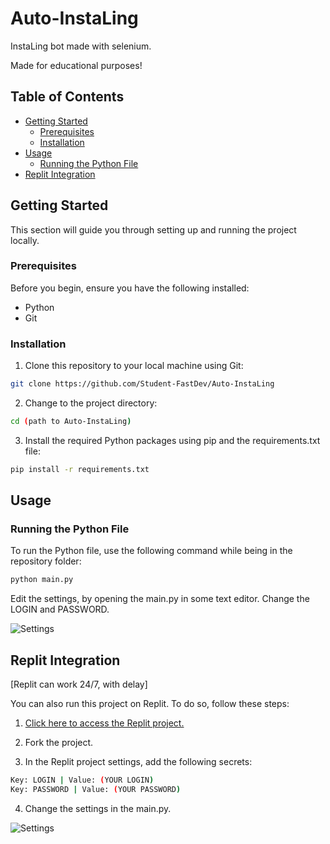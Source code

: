 # Auto-InstaLing

InstaLing bot made with selenium.

Made for educational purposes!

## Table of Contents
- [Getting Started](#getting-started)
  - [Prerequisites](#prerequisites)
  - [Installation](#installation)
- [Usage](#usage)
  - [Running the Python File](#running-the-python-file)
- [Replit Integration](#replit-integration)

## Getting Started

This section will guide you through setting up and running the project locally.

### Prerequisites

Before you begin, ensure you have the following installed:
- Python
- Git

### Installation

1. Clone this repository to your local machine using Git:

```bash
git clone https://github.com/Student-FastDev/Auto-InstaLing
```

2. Change to the project directory:

```bash
cd (path to Auto-InstaLing)
```

3. Install the required Python packages using pip and the requirements.txt file:

```bash
pip install -r requirements.txt
```

## Usage

### Running the Python File

To run the Python file, use the following command while being in the repository folder:

```bash
python main.py
```

Edit the settings, by opening the main.py in some text editor.
Change the LOGIN and PASSWORD.

![Settings](https://cdn.discordapp.com/attachments/1147264043225198632/1163144335836074086/code-snapshot.png?ex=653e8193&is=652c0c93&hm=6624d513f3133ce3579e35e194dfd0fa3228f05638f8c4d32fed85ce14804b05&)

## Replit Integration

[Replit can work 24/7, with delay]

You can also run this project on Replit. To do so, follow these steps:

1. [Click here to access the Replit project.](https://replit.com/@FAST-qq/Auto-InstaLing?v=1)

2. Fork the project.

3. In the Replit project settings, add the following secrets:

```bash
Key: LOGIN | Value: (YOUR LOGIN)
Key: PASSWORD | Value: (YOUR PASSWORD)
```

4. Change the settings in the main.py.

![Settings](https://cdn.discordapp.com/attachments/1147264043225198632/1163144926914170961/code-snapshot.png?ex=653e8220&is=652c0d20&hm=d8041cefe0c5dfa288d1d62b32c727fe2505cb66f5114970bdd1fbd8ebdea781&)
